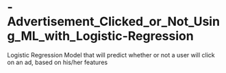 # -Advertisement_Clicked_or_Not_Using_ML_with_Logistic-Regression
Logistic Regression Model that will predict whether or not a user will click on an ad, based on his/her features
